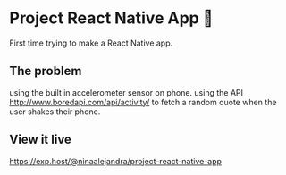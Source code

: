 # Project React Native App 📱

First time trying to make a React Native app.

## The problem

using the built in accelerometer sensor on phone.
using the API http://www.boredapi.com/api/activity/ to fetch a random quote when the user shakes their phone.

## View it live

https://exp.host/@ninaalejandra/project-react-native-app

